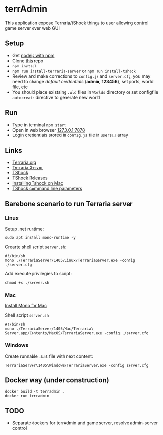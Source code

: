 # terrAdmin

This application expose Terraria/tShock things to user allowing control game server over web GUI

## Setup

- Get [nodejs with npm](https://nodejs.org/en/download/)
- Clone [this](https://github.com/alexnd/terrAdmin) repo
- `npm install`
- `npm run install-terraria-server` or `npm run install-tshock`
- Review and make corrections to `config.js` and `server.cfg`, you may need to change *default credentials* (**admin**, **123456**), set ports, world file, etc
- You should place existsing `.wld` files in `Worlds` directory or set configfile `autocreate` directive to generate new world

## Run

- Type in terminal `npm start`
- Open in web browser [127.0.0.1:7878](http://127.0.0.1:7878)
- Login credentials stored in `config.js` file in `users[]` array

## Links

- [Terraria.org](https://terraria.org)
- [Terraria Server](https://terraria.gamepedia.com/Server)
- [TShock](https://github.com/Pryaxis/TShock)
- [TShock Releases](https://github.com/Pryaxis/TShock/releases)
- [Installing Tshock on Mac](https://tshock.co/xf/index.php?threads/installing-tshock-on-mac-os-x-its-possible.2110)
- [TShock command line parameters](https://tshock.readme.io/docs/command-line-parameters)

## Barebone scenario to run Terraria server

### Linux

Setup .net runtime:
```
sudo apt install mono-runtime -y
```

Crearte shell script `server.sh`:
```
#!/bin/sh
mono ./TerrariaServer/1405/Linux/TerrariaServer.exe -config ./server.cfg
```

Add execute privilegies to script:
```
chmod +x ./server.sh
```

### Mac

[Install Mono for Mac](https://www.mono-project.com/docs/getting-started/install/mac/)

Shell script `server.sh`
```
#!/bin/sh
mono ./TerrariaServer/1405/Mac/Terraria\ Server.app/Contents/MacOS/TerrariaServer.exe -config ./server.cfg
```

### Windows

Create runnable `.bat` file with next content:

```
TerrariaServer\1405\Windows\TerrariaServer.exe -config server.cfg
```

## Docker way (under construction)

```
docker build -t terradmin .
docker run terradmin
```

## TODO

- Separate dockers for terrAdmin and game server, resolve admin-server control

